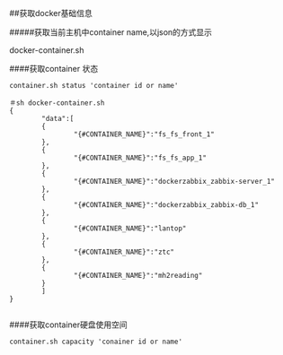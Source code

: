 ##获取docker基础信息


#####获取当前主机中container name,以json的方式显示

docker-container.sh 

####获取container 状态

```
container.sh status 'container id or name'

＃sh docker-container.sh 
{
        "data":[
        {
                "{#CONTAINER_NAME}":"fs_fs_front_1"
        },
        {
                "{#CONTAINER_NAME}":"fs_fs_app_1"
        },
        {
                "{#CONTAINER_NAME}":"dockerzabbix_zabbix-server_1"
        },
        {
                "{#CONTAINER_NAME}":"dockerzabbix_zabbix-db_1"
        },
        {
                "{#CONTAINER_NAME}":"lantop"
        },
        {
                "{#CONTAINER_NAME}":"ztc"
        },
        {
                "{#CONTAINER_NAME}":"mh2reading"
        }
        ]
}


```
####获取container硬盘使用空间

```
container.sh capacity 'conainer id or name'
```
